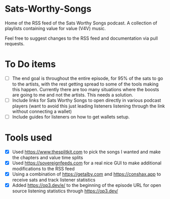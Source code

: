 # Sats-Worthy-Songs
Home of the RSS feed of the Sats Worthy Songs podcast. A collection of playlists containing value for value (V4V) music. 

Feel free to suggest changes to the RSS feed and documentation via pull requests.

# To Do items
- [ ] The end goal is throughout the entire episode, for 95% of the sats to go to the artists, with the rest getting spread to some of the tools making this happen. Currently there are too many situations where the boosts are going to me and not the artists. This needs a solution.
- [ ] Include links for Sats Worthy Songs to open directly in various podcast players (want to avoid this just leading listeners listening through the link without connecting a wallet)
- [ ] Include guides for listeners on how to get wallets setup.

# Tools used
- [x] Used https://www.thesplitkit.com to pick the songs I wanted and make the chapters and value time splits
- [x] Used https://sovereignfeeds.com for a real nice GUI to make additional modifications to the RSS feed
- [x] Using a combination of https://getalby.com and https://conshax.app to receive sats and track listener statistics
- [x] Added https://op3.dev/e/ to the beginning of the episode URL for open source listening statistics through https://op3.dev/
